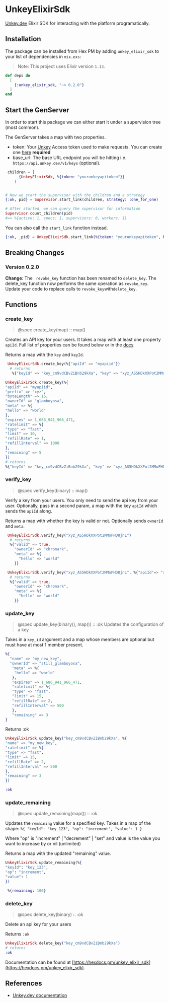 # UnkeyElixirSdk

[Unkey.dev](https://unkey.dev) Elixir SDK for interacting with the platform programatically.

## Installation

The package can be installed from Hex PM by adding `unkey_elixir_sdk` to your list of dependencies in `mix.exs`:

> Note: This project uses Elixir version `1.13`.

```elixir
def deps do
  [
    {:unkey_elixir_sdk, "~> 0.2.0"}
  ]
end
```

## Start the GenServer

In order to start this package we can either start it under a supervision tree (most common).

The GenServer takes a map with two properties.

- token: Your [Unkey](https://unkey.dev) Access token used to make requests. You can create one [here](https://unkey.dev/app/keys) **required**
- base_url: The base URL endpoint you will be hitting i.e. `https://api.unkey.dev/v1/keys` (optional).

```elixir
 children = [
      {UnkeyElixirSdk, %{token: "yourunkeyapitoken"}}
    ]


# Now we start the supervisor with the children and a strategy
{:ok, pid} = Supervisor.start_link(children, strategy: :one_for_one)

# After started, we can query the supervisor for information
Supervisor.count_children(pid)
#=> %{active: 1, specs: 1, supervisors: 0, workers: 1}
```

You can also call the `start_link` function instead.

```elixir
{:ok, _pid} = UnkeyElixirSdk.start_link(%{token: "yourunkeyapitoken", base_url: "https://api.unkey.dev/v1/keys"})
```

## Breaking Changes

### Version 0.2.0

**Change**: The ` revoke_key` function has been renamed to `delete_key`.
The delete_key function now performs the same operation as `revoke_key`.
Update your code to replace calls to `revoke_key`with`delete_key`.

## Functions

### create_key

> @spec create_key(map) :: map()

Creates an API key for your users. It takes a map with at least one property `apiId`. Full list of properties can be found below or in the [docs](https://docs.unkey.dev/api-reference/keys/create)

Returns a map with the `key` and `keyId`.

```elixir
 UnkeyElixirSdk.create_key(%{"apiId" => "myapiid"})
  # returns
   %{"keyId" => "key_cm9vdCBvZiBnb29kXa", "key" => "xyz_AS5HDkXXPot2MMoPHD8jnL"}
```

```elixir
UnkeyElixirSdk.create_key(%{
"apiId" => "myapiid",
"prefix" => "xyz",
"byteLength" => 16,
"ownerId" => "glamboyosa",
"meta" => %{
"hello" => "world"
},
"expires" => 1_686_941_966_471,
"ratelimit" => %{
"type" => "fast",
"limit" => 10,
"refillRate" => 1,
"refillInterval" => 1000
},
"remaining" => 5
})
# returns
%{"keyId" => "key_cm9vdCBvZiBnb29kXa", "key" => "xyz_AS5HDkXXPot2MMoPHD8jnL"}
```

### verify_key

> @spec verify_key(binary) :: map()

Verify a key from your users. You only need to send the api key from your user. Optionally, pass in a second param, a map with the key `apiId` which sends the `apiId` along.

Returns a map with whether the key is valid or not. Optionally sends `ownerId` and `meta`.

```elixir
 UnkeyElixirSdk.verify_key("xyz_AS5HDkXXPot2MMoPHD8jnL")
  # returns
  %{"valid" => true,
    "ownerId" => "chronark",
    "meta" => %{
      "hello" => "world"
    }}
```

```elixir
 UnkeyElixirSdk.verify_key("xyz_AS5HDkXXPot2MMoPHD8jnL", %{"apiId"=> "api_AS455efrefsfsf"})
  # returns
  %{"valid" => true,
    "ownerId" => "chronark",
    "meta" => %{
      "hello" => "world"
    }}
```

### update_key

> @spec update_key(binary(), map()) :: :ok
> Updates the configuration of a key

Takes in a `key_id` argument and a map whose members are optional
but must have at most 1 member present.

```elixir
%{
  "name" => "my_new_key",
  "ownerId" => "still_glamboyosa",
   "meta" => %{
    "hello" => "world"
   },
   "expires" => 1_686_941_966_471,
   "ratelimit" => %{
   "type" => "fast",
   "limit" => 15,
   "refillRate" => 2,
   "refillInterval" => 500
   },
   "remaining" => 3
}
```

Returns :ok

```elixir
UnkeyElixirSdk.update_key("key_cm9vdCBvZiBnb29kXa", %{
"name" => "my_new_key",
"ratelimit" => %{
"type" => "fast",
"limit" => 15,
"refillRate" => 2,
"refillInterval" => 500
},
"remaining" => 3
})

:ok
```

### update_remaining

> @spec update_remaining(map()) :: :ok

Updates the `remaining` value for a specified key.
Takes in a map of the shape:
`%{
"keyId": "key_123",
"op": "increment",
"value": 1
}`

Where "op" is "increment" | "decrement" | "set"
and value is the value you want to increase by or nil (unlimited)

Returns a map with the updated "remaining" value.

```elixir
UnkeyElixirSdk.update_remaining(%{
"keyId": "key_123",
"op": "increment",
"value": 1
})

 %{remaining: 100}

```

### delete_key

> @spec delete_key(binary) :: :ok

Delete an api key for your users

Returns `:ok`

```elixir
UnkeyElixirSdk.delete_key("key_cm9vdCBvZiBnb29kXa")
# returns
:ok
```

Documentation can be found at [https://hexdocs.pm/unkey_elixir_sdk](https://hexdocs.pm/unkey_elixir_sdk).

## References

- [Unkey.dev documentation](https://unkey.dev/docss)
